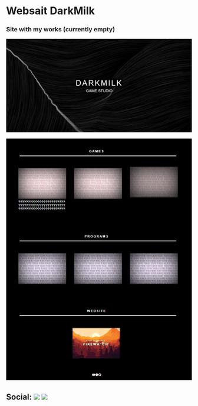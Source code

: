 # Websait DarkMilk
### Site with my works (currently empty)
<p align="center">
<img src="https://raw.githubusercontent.com/MilkRen/MilkRen.github.io/main/img_github/Screenshot2.png"></p>

<p align="center">
<img src="https://raw.githubusercontent.com/MilkRen/MilkRen.github.io/main/img_github/Screenshot1.png"></p>



## Social: [![](https://img.shields.io/badge/YouTube-090909??style=for-the-badge&logo=youtube&logoColor=FF0000)](https://www.youtube.com/channel/UCB_7Js6N4JMTnhu9gshcZQw) [![](https://img.shields.io/badge/telegram-090909??style=for-the-badge&logo=telegram&)](https://t.me/MilkRen)
